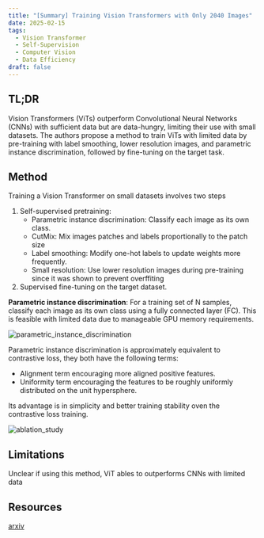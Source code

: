 ```yaml
---
title: "[Summary] Training Vision Transformers with Only 2040 Images"
date: 2025-02-15
tags:
  - Vision Transformer
  - Self-Supervision
  - Computer Vision
  - Data Efficiency
draft: false 
---
```


## TL;DR 
Vision Transformers (ViTs) outperform Convolutional Neural Networks (CNNs) with sufficient data but are data-hungry, limiting their use with small datasets. The authors propose a method to train ViTs with limited data by pre-training with label smoothing, lower resolution images, and parametric instance discrimination, followed by fine-tuning on the target task.

## Method
Training a Vision Transformer on small datasets involves two steps
1. Self-supervised pretraining:
    - Parametric instance discrimination: Classify each image as its own class.
    - CutMix: Mix images patches and labels proportionally to the patch size
    - Label smoothing: Modify one-hot labels to update weights more frequently.
    - Small resolution: Use lower resolution images during pre-training since it was shown to prevent overffiting
2. Supervised fine-tuning on the target dataset.

**Parametric instance discrimination**: For a training set of N samples, classify each image as its own class using a fully connected layer (FC). This is feasible with limited data due to manageable GPU memory requirements.

![parametric_instance_discrimination](/posts/20250215_training_vision_transformers_with_only_2040_images/parametric_instance_discrimination.png)

Parametric instance discrimination is approximately equivalent to contrastive loss, they both have the following terms:
* Alignment term encouraging more aligned positive features.
* Uniformity term encouraging the features to be roughly uniformly distributed on the unit hypersphere.
  
Its advantage is in simplicity and better training stability oven the contrastive loss training. 

![ablation_study](/posts/20250215_training_vision_transformers_with_only_2040_images/ablation_study.png)

## Limitations
Unclear if using this method, ViT ables to outperforms CNNs with limited data

## Resources
[arxiv](https://arxiv.org/abs/2201.10728)
